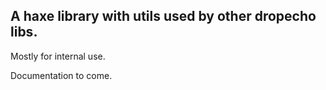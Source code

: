 ## A haxe library with utils used by other dropecho libs.

Mostly for internal use.

Documentation to come.

